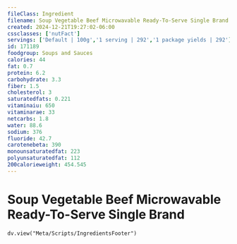 ```yaml
---
fileClass: Ingredient
filename: Soup Vegetable Beef Microwavable Ready-To-Serve Single Brand
created: 2024-12-21T19:27:02-06:00
cssclasses: ['nutFact']
servings: ['Default | 100g','1 serving | 292','1 package yields | 292']
id: 171189
foodgroup: Soups and Sauces
calories: 44
fat: 0.7
protein: 6.2
carbohydrate: 3.3
fiber: 1.5
cholesterol: 3
saturatedfats: 0.221
vitaminaiu: 650
vitaminarae: 33
netcarbs: 1.8
water: 88.6
sodium: 376
fluoride: 42.7
carotenebeta: 390
monounsaturatedfat: 223
polyunsaturatedfat: 112
200calorieweight: 454.545
---
```


# Soup Vegetable Beef Microwavable Ready-To-Serve Single Brand

```dataviewjs
dv.view("Meta/Scripts/IngredientsFooter")
```